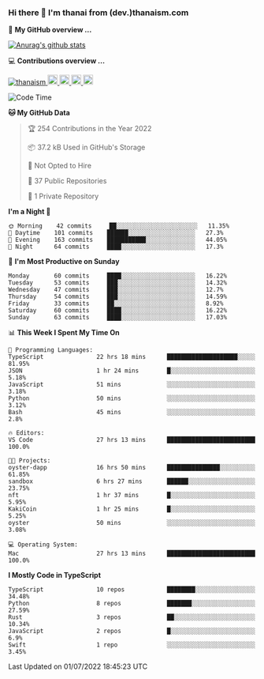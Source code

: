 ### Hi there 👋 I'm thanai from (dev.)thanaism.com

<!-- バッジ関連 -->
<!--
メイン：https://shields.io/category/social
GitHub view：https://github.com/antonkomarev/github-profile-views-counter
Qiita contributions：https://qiita.com/mikkame/items/f2c60d9caf8a8e38ec50
 -->

🍎 **My GitHub overview ...**

<!-- GitHubトロフィー -->
<!--
https://github.com/ryo-ma/github-profile-trophy
 -->

<!-- [![trophy](https://github-profile-trophy.vercel.app/?username=thanaism)](https://github.com/thanaism/thanaism) -->

<!-- GitHubステータス -->
<!--
https://github.com/anuraghazra/github-readme-stats
 -->

[![Anurag's github stats](https://github-readme-stats.vercel.app/api?username=thanaism&count_private=true&show_icons=true)](https://github.com/thanaism/thanaism)

<!-- [![ReadMe Card](https://github-readme-stats.vercel.app/api/pin/?username=thanaism&repo=thanaism)](https://github.com/thanaism/thanaism) -->

<!-- Skill icons -->
<!--
https://rahuldkjain.github.io/gh-profile-readme-generator/
 -->

💻 **Contributions overview ...**

<p align="left">

  <a href="https://github.com/thanaism/thanaism/">
    <img src="https://komarev.com/ghpvc/?username=thanaism" alt="thanaism" />
  </a>
  <a href="http://twitter.com/okinawa__noodle">
    <img height="20" src="https://img.shields.io/twitter/follow/okinawa__noodle?label=Twitter&logo=twitter&style=flat" />
  </a>
  <a href="https://github.com/thanaism">
    <img height="20" src="https://img.shields.io/github/followers/thanaism?label=follow&logo=github&style=flat" />
  </a>
  <!-- <a href="https://www.reddit.com/user/thanaism">
    <img height="20" src="https://img.shields.io/reddit/user-karma/combined/thanaism?label=Reddit&logo=reddit&style=flat" />
  </a>
  <a href="https://stackoverflow.com/users/5720201/thanaism">
    <img height="20" src="https://img.shields.io/stackexchange/stackoverflow/r/5720201?label=StackOverflow&logo=stack-overflow&style=flat" /> -->
  </a>
  <a href="http://qiita.com/thanai">
    <img height="20" src="https://qiita-badge.apiapi.app/s/thanai/posts.svg" />
  </a>
  <//qiita.com/thanai">
    <img height="20" src="https://qiita-badge.apiapi.app/s/thanai/contributions.svg" />
  </a>
</p>

<!--START_SECTION:waka-->
![Code Time](http://img.shields.io/badge/Code%20Time-0%20secs-blue)

**🐱 My GitHub Data** 

> 🏆 254 Contributions in the Year 2022
 > 
> 📦 37.2 kB Used in GitHub's Storage 
 > 
> 🚫 Not Opted to Hire
 > 
> 📜 37 Public Repositories 
 > 
> 🔑 1 Private Repository 
 > 
**I'm a Night 🦉** 

```text
🌞 Morning    42 commits     ██░░░░░░░░░░░░░░░░░░░░░░░   11.35% 
🌆 Daytime    101 commits    ██████░░░░░░░░░░░░░░░░░░░   27.3% 
🌃 Evening    163 commits    ███████████░░░░░░░░░░░░░░   44.05% 
🌙 Night      64 commits     ████░░░░░░░░░░░░░░░░░░░░░   17.3%

```
📅 **I'm Most Productive on Sunday** 

```text
Monday       60 commits     ████░░░░░░░░░░░░░░░░░░░░░   16.22% 
Tuesday      53 commits     ███░░░░░░░░░░░░░░░░░░░░░░   14.32% 
Wednesday    47 commits     ███░░░░░░░░░░░░░░░░░░░░░░   12.7% 
Thursday     54 commits     ███░░░░░░░░░░░░░░░░░░░░░░   14.59% 
Friday       33 commits     ██░░░░░░░░░░░░░░░░░░░░░░░   8.92% 
Saturday     60 commits     ████░░░░░░░░░░░░░░░░░░░░░   16.22% 
Sunday       63 commits     ████░░░░░░░░░░░░░░░░░░░░░   17.03%

```


📊 **This Week I Spent My Time On** 

```text
💬 Programming Languages: 
TypeScript               22 hrs 18 mins      ████████████████████░░░░░   81.95% 
JSON                     1 hr 24 mins        █░░░░░░░░░░░░░░░░░░░░░░░░   5.18% 
JavaScript               51 mins             ░░░░░░░░░░░░░░░░░░░░░░░░░   3.18% 
Python                   50 mins             ░░░░░░░░░░░░░░░░░░░░░░░░░   3.12% 
Bash                     45 mins             ░░░░░░░░░░░░░░░░░░░░░░░░░   2.8%

🔥 Editors: 
VS Code                  27 hrs 13 mins      █████████████████████████   100.0%

🐱‍💻 Projects: 
oyster-dapp              16 hrs 50 mins      ███████████████░░░░░░░░░░   61.85% 
sandbox                  6 hrs 27 mins       ██████░░░░░░░░░░░░░░░░░░░   23.75% 
nft                      1 hr 37 mins        █░░░░░░░░░░░░░░░░░░░░░░░░   5.95% 
KakiCoin                 1 hr 25 mins        █░░░░░░░░░░░░░░░░░░░░░░░░   5.25% 
oyster                   50 mins             ░░░░░░░░░░░░░░░░░░░░░░░░░   3.08%

💻 Operating System: 
Mac                      27 hrs 13 mins      █████████████████████████   100.0%

```

**I Mostly Code in TypeScript** 

```text
TypeScript               10 repos            ████████░░░░░░░░░░░░░░░░░   34.48% 
Python                   8 repos             ███████░░░░░░░░░░░░░░░░░░   27.59% 
Rust                     3 repos             ██░░░░░░░░░░░░░░░░░░░░░░░   10.34% 
JavaScript               2 repos             █░░░░░░░░░░░░░░░░░░░░░░░░   6.9% 
Swift                    1 repo              ░░░░░░░░░░░░░░░░░░░░░░░░░   3.45%

```



 Last Updated on 01/07/2022 18:45:23 UTC
<!--END_SECTION:waka-->
